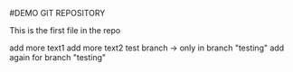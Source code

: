 #DEMO GIT REPOSITORY

This is the first file in the repo

add more text1
add more text2
test branch -> only in branch "testing"
				add again for branch "testing"